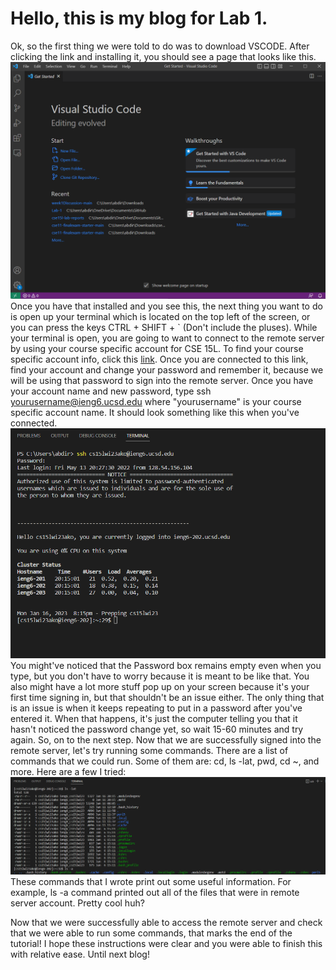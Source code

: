 # Hello, this is my blog for Lab 1.
Ok, so the first thing we were told to do was to download VSCODE. After clicking the link and installing it, you should see a page that looks like this.
![Image](https://raw.githubusercontent.com/a7mohamed/cse15l-lab-reports/main/Screenshot%202023-01-11%20124000.png)
Once you have that installed and you see this, the next thing you want to do is open up your terminal which is located on the top left of the screen, or you can press the keys CTRL + SHIFT + ` (Don't include the pluses).
While your terminal is open, you are going to want to connect to the remote server by using your course specific account for CSE 15L. To find your course specific account info, click this [link](http://sdacs.ucsd.edu/~icc/index.php).
Once you are connected to this link, find your account and change your password and remember it, because we will be using that password to sign into the remote server.
Once you have your account name and new password, type ssh yourusername@ieng6.ucsd.edu where "yourusername" is your course specific account name. It should look something like this when you've connected. 
![Image](https://raw.githubusercontent.com/a7mohamed/cse15l-lab-reports/main/Terminal.png)
You might've noticed that the Password box remains empty even when you type, but you don't have to worry because it is meant to be like that. You also might have a lot more stuff pop up on your screen because it's your first time signing in, but that shouldn't be an issue either. The only thing that is an issue is when it keeps repeating to put in a password after you've entered it. When that happens, it's just the computer telling you that it hasn't noticed the password change yet, so wait 15-60 minutes and try again.
So, on to the next step. Now that we are successfully signed into the remote server, let's try running some commands. There are a list of commands that we could run. Some of them are: cd, ls -lat, pwd, cd ~, and more. Here are a few I tried:![Image](https://raw.githubusercontent.com/a7mohamed/cse15l-lab-reports/main/Running%20Commands.png)
These commands that I wrote print out some useful information. For example, ls -a command printed out all of the files that were in remote server account. Pretty cool huh?

Now that we were successfully able to access the remote server and check that we were able to run some commands, that marks the end of the tutorial! I hope these instructions were clear and you were able to finish this with relative ease. Until next blog!
